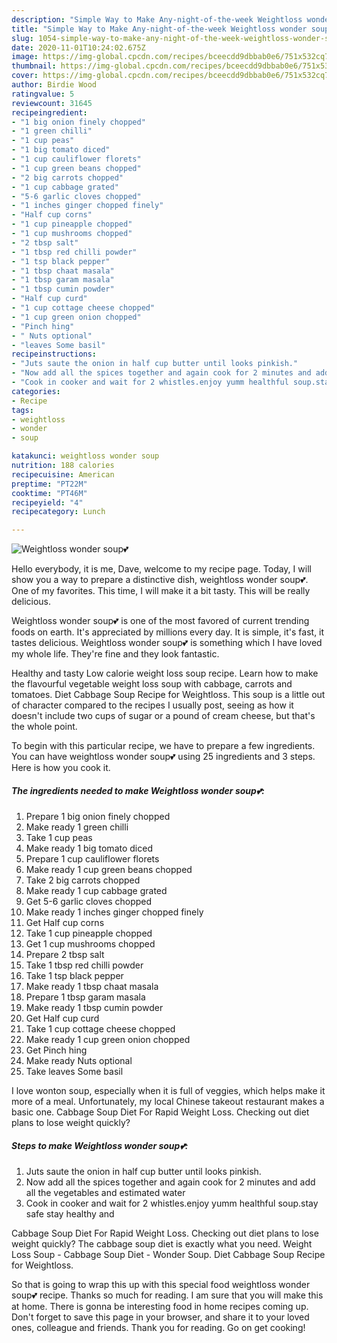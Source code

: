 ```yaml
---
description: "Simple Way to Make Any-night-of-the-week Weightloss wonder soup💕"
title: "Simple Way to Make Any-night-of-the-week Weightloss wonder soup💕"
slug: 1054-simple-way-to-make-any-night-of-the-week-weightloss-wonder-soup
date: 2020-11-01T10:24:02.675Z
image: https://img-global.cpcdn.com/recipes/bceecdd9dbbab0e6/751x532cq70/weightloss-wonder-soup💕-recipe-main-photo.jpg
thumbnail: https://img-global.cpcdn.com/recipes/bceecdd9dbbab0e6/751x532cq70/weightloss-wonder-soup💕-recipe-main-photo.jpg
cover: https://img-global.cpcdn.com/recipes/bceecdd9dbbab0e6/751x532cq70/weightloss-wonder-soup💕-recipe-main-photo.jpg
author: Birdie Wood
ratingvalue: 5
reviewcount: 31645
recipeingredient:
- "1 big onion finely chopped"
- "1 green chilli"
- "1 cup peas"
- "1 big tomato diced"
- "1 cup cauliflower florets"
- "1 cup green beans chopped"
- "2 big carrots chopped"
- "1 cup cabbage grated"
- "5-6 garlic cloves chopped"
- "1 inches ginger chopped finely"
- "Half cup corns"
- "1 cup pineapple chopped"
- "1 cup mushrooms chopped"
- "2 tbsp salt"
- "1 tbsp red chilli powder"
- "1 tsp black pepper"
- "1 tbsp chaat masala"
- "1 tbsp garam masala"
- "1 tbsp cumin powder"
- "Half cup curd"
- "1 cup cottage cheese chopped"
- "1 cup green onion chopped"
- "Pinch hing"
- " Nuts optional"
- "leaves Some basil"
recipeinstructions:
- "Juts saute the onion in half cup butter until looks pinkish."
- "Now add all the spices together and again cook for 2 minutes and add all the vegetables and estimated water"
- "Cook in cooker and wait for 2 whistles.enjoy yumm healthful soup.stay safe stay healthy and"
categories:
- Recipe
tags:
- weightloss
- wonder
- soup

katakunci: weightloss wonder soup 
nutrition: 188 calories
recipecuisine: American
preptime: "PT22M"
cooktime: "PT46M"
recipeyield: "4"
recipecategory: Lunch

---
```



![Weightloss wonder soup💕](https://img-global.cpcdn.com/recipes/bceecdd9dbbab0e6/751x532cq70/weightloss-wonder-soup💕-recipe-main-photo.jpg)

Hello everybody, it is me, Dave, welcome to my recipe page. Today, I will show you a way to prepare a distinctive dish, weightloss wonder soup💕. One of my favorites. This time, I will make it a bit tasty. This will be really delicious.

Weightloss wonder soup💕 is one of the most favored of current trending foods on earth. It's appreciated by millions every day. It is simple, it's fast, it tastes delicious. Weightloss wonder soup💕 is something which I have loved my whole life. They're fine and they look fantastic.

Healthy and tasty Low calorie weight loss soup recipe. Learn how to make the flavourful vegetable weight loss soup with cabbage, carrots and tomatoes. Diet Cabbage Soup Recipe for Weightloss. This soup is a little out of character compared to the recipes I usually post, seeing as how it doesn&#39;t include two cups of sugar or a pound of cream cheese, but that&#39;s the whole point.


To begin with this particular recipe, we have to prepare a few ingredients. You can have weightloss wonder soup💕 using 25 ingredients and 3 steps. Here is how you cook it.

<!--inarticleads1-->

##### The ingredients needed to make Weightloss wonder soup💕:

1. Prepare 1 big onion finely chopped
1. Make ready 1 green chilli
1. Take 1 cup peas
1. Make ready 1 big tomato diced
1. Prepare 1 cup cauliflower florets
1. Make ready 1 cup green beans chopped
1. Take 2 big carrots chopped
1. Make ready 1 cup cabbage grated
1. Get 5-6 garlic cloves chopped
1. Make ready 1 inches ginger chopped finely
1. Get Half cup corns
1. Take 1 cup pineapple chopped
1. Get 1 cup mushrooms chopped
1. Prepare 2 tbsp salt
1. Take 1 tbsp red chilli powder
1. Take 1 tsp black pepper
1. Make ready 1 tbsp chaat masala
1. Prepare 1 tbsp garam masala
1. Make ready 1 tbsp cumin powder
1. Get Half cup curd
1. Take 1 cup cottage cheese chopped
1. Make ready 1 cup green onion chopped
1. Get Pinch hing
1. Make ready  Nuts optional
1. Take leaves Some basil


I love wonton soup, especially when it is full of veggies, which helps make it more of a meal. Unfortunately, my local Chinese takeout restaurant makes a basic one. Cabbage Soup Diet For Rapid Weight Loss. Checking out diet plans to lose weight quickly? 

<!--inarticleads2-->

##### Steps to make Weightloss wonder soup💕:

1. Juts saute the onion in half cup butter until looks pinkish.
1. Now add all the spices together and again cook for 2 minutes and add all the vegetables and estimated water
1. Cook in cooker and wait for 2 whistles.enjoy yumm healthful soup.stay safe stay healthy and


Cabbage Soup Diet For Rapid Weight Loss. Checking out diet plans to lose weight quickly? The cabbage soup diet is exactly what you need. Weight Loss Soup - Cabbage Soup Diet - Wonder Soup. Diet Cabbage Soup Recipe for Weightloss. 

So that is going to wrap this up with this special food weightloss wonder soup💕 recipe. Thanks so much for reading. I am sure that you will make this at home. There is gonna be interesting food in home recipes coming up. Don't forget to save this page in your browser, and share it to your loved ones, colleague and friends. Thank you for reading. Go on get cooking!
